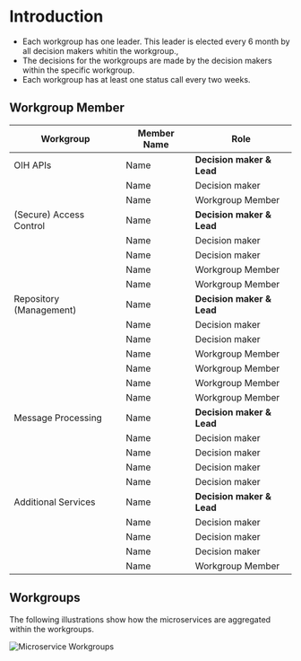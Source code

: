 # Introduction

- Each workgroup has one leader. This leader is elected every 6 month by all decision makers whitin the workgroup.,
- The decisions for the workgroups are made by the decision makers within the specific workgroup.
- Each workgroup has at least one status call every two weeks.

## Workgroup Member

| Workgroup  | Member Name | Role |
| ------------- | ------------- | ------------- |
| OIH APIs  | Name  | **Decision maker & Lead**  |
|  | Name  | Decision maker  |
|  | Name  | Workgroup Member  |
| (Secure) Access Control | Name  | **Decision maker & Lead**  |
|  | Name  | Decision maker  |
|  | Name  | Decision maker  |
|  | Name  | Workgroup Member |
|  | Name  | Workgroup Member  |
|  Repository (Management)| Name  | **Decision maker & Lead**  |
|  | Name  | Decision maker |
|  | Name | Decision maker  |
|  | Name  | Workgroup Member  |
|  | Name | Workgroup Member  |
|  | Name  | Workgroup Member  |
|  | Name  | Workgroup Member  |
| Message Processing | Name  | **Decision maker & Lead**  |
|  | Name  | Decision maker  |
|  | Name  | Decision maker  |
|  | Name  | Decision maker  |
|  | Name  | Decision maker  |
| Additional Services | Name  | **Decision maker & Lead**  |
|  | Name  | Decision maker  |
|  | Name  | Decision maker  |
|  | Name  | Decision maker  |
|  | Name  | Workgroup Member  |

## Workgroups

The following illustrations show how the microservices are aggregated within the workgroups.

![Microservice Workgroups](https://github.com/openintegrationhub/Microservices/blob/master/Images/OIH%20Microservice%20assignment.png)
